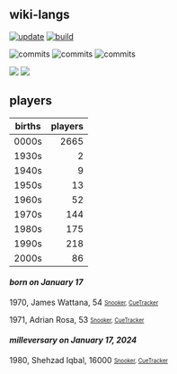 ## wiki-langs
[![update](https://github.com/dreamerminsk/wiki-langs/actions/workflows/update-tables.yml/badge.svg)](https://github.com/dreamerminsk/wiki-langs/actions/workflows/update-tables.yml)
[![build](https://github.com/dreamerminsk/wiki-langs/actions/workflows/build.yml/badge.svg)](https://github.com/dreamerminsk/wiki-langs/actions/workflows/build.yml)

![commits](https://img.shields.io/github/commit-activity/y/dreamerminsk/wiki-langs)
![commits](https://img.shields.io/github/commit-activity/m/dreamerminsk/wiki-langs)
![commits](https://img.shields.io/github/commit-activity/w/dreamerminsk/wiki-langs)

![](https://img.shields.io/github/languages/code-size/dreamerminsk/wiki-langs)
![](https://img.shields.io/github/repo-size/dreamerminsk/wiki-langs)

## players
| births | players |
| :----: | ------: |
| 0000s | 2665 |
| 1930s | 2 |
| 1940s | 9 |
| 1950s | 13 |
| 1960s | 52 |
| 1970s | 144 |
| 1980s | 175 |
| 1990s | 218 |
| 2000s | 86 |

#### ***born on January 17***
1970, James Wattana, 54 <sub><sup>[Snooker](http://www.snooker.org/res/index.asp?player=193), [CueTracker](http://cuetracker.net/Players/james-wattana/)</sup></sub>

1971, Adrian Rosa, 53 <sub><sup>[Snooker](http://www.snooker.org/res/index.asp?player=1659), [CueTracker](http://cuetracker.net/Players/adrian-rosa/)</sup></sub>


#### ***milleversary on January 17, 2024***
1980, Shehzad Iqbal, 16000 <sub><sup>[Snooker](http://www.snooker.org/res/index.asp?player=542), [CueTracker](http://cuetracker.net/Players/shehzad-iqbal/)</sup></sub>



